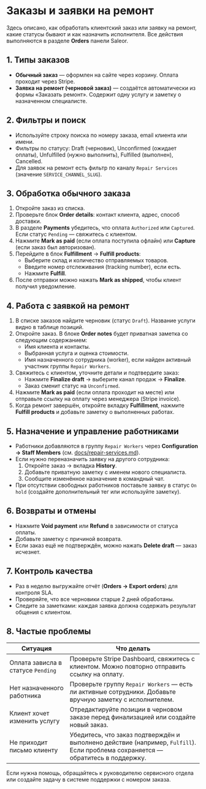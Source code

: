 # Заказы и заявки на ремонт

Здесь описано, как обработать клиентский заказ или заявку на ремонт, какие статусы бывают и как назначить исполнителя. Все действия выполняются в разделе **Orders** панели Saleor.

## 1. Типы заказов
- **Обычный заказ** — оформлен на сайте через корзину. Оплата проходит через Stripe.
- **Заявка на ремонт (черновой заказ)** — создаётся автоматически из формы «Заказать ремонт». Содержит одну услугу и заметку о назначенном специалисте.

## 2. Фильтры и поиск
- Используйте строку поиска по номеру заказа, email клиента или имени.
- Фильтры по статусу: Draft (черновик), Unconfirmed (ожидает оплаты), Unfulfilled (нужно выполнить), Fulfilled (выполнен), Cancelled.
- Для заявок на ремонт есть фильтр по каналу `Repair Services` (значение `SERVICE_CHANNEL_SLUG`).

## 3. Обработка обычного заказа
1. Откройте заказ из списка.
2. Проверьте блок **Order details**: контакт клиента, адрес, способ доставки.
3. В разделе **Payments** убедитесь, что оплата `Authorized` или `Captured`. Если статус `Pending` — свяжитесь с клиентом.
4. Нажмите **Mark as paid** (если оплата поступила офлайн) или **Capture** (если заказ был авторизован).
5. Перейдите в блок **Fulfillment** → **Fulfill products**:
   - Выберите склад и количество отправляемых товаров.
   - Введите номер отслеживания (tracking number), если есть.
   - Нажмите **Fulfill**.
6. После отправки можно нажать **Mark as shipped**, чтобы клиент получил уведомление.

## 4. Работа с заявкой на ремонт
1. В списке заказов найдите черновик (статус `Draft`). Название услуги видно в таблице позиций.
2. Откройте заказ. В блоке **Order notes** будет приватная заметка со следующим содержанием:
   - Имя клиента и контакты.
   - Выбранная услуга и оценка стоимости.
   - Имя назначенного сотрудника (worker), если найден активный участник группы `Repair Workers`.
3. Свяжитесь с клиентом, уточните детали и подтвердите заказ:
   - Нажмите **Finalize draft** → выберите канал продаж → **Finalize**.
   - Заказ сменит статус на `Unconfirmed`.
4. Нажмите **Mark as paid** (если оплата проходит на месте) или отправьте ссылку на оплату через менеджера (Stripe invoice).
5. Когда ремонт завершён, откройте вкладку **Fulfillment**, нажмите **Fulfill products** и добавьте заметку о выполненных работах.

## 5. Назначение и управление работниками
- Работники добавляются в группу `Repair Workers` через **Configuration → Staff Members** (см. [docs/repair-services.md](https://github.com/kirill-dorkin/be/blob/main/docs/repair-services.md)).
- Если нужно переназначить заявку на другого сотрудника:
  1. Откройте заказ → вкладка **History**.
  2. Добавьте приватную заметку с именем нового специалиста.
  3. Сообщите изменённое назначение в командный чат.
- При отсутствии свободных работников поставьте заявку в статус `On hold` (создайте дополнительный тег или используйте заметку).

## 6. Возвраты и отмены
- Нажмите **Void payment** или **Refund** в зависимости от статуса оплаты.
- Добавьте заметку с причиной возврата.
- Если заказ ещё не подтверждён, можно нажать **Delete draft** — заказ исчезнет.

## 7. Контроль качества
- Раз в неделю выгружайте отчёт (**Orders → Export orders**) для контроля SLA.
- Проверяйте, что все черновики старше 2 дней обработаны.
- Следите за заметками: каждая заявка должна содержать результат общения с клиентом.

## 8. Частые проблемы
| Ситуация | Что делать |
| --- | --- |
| Оплата зависла в статусе `Pending` | Проверьте Stripe Dashboard, свяжитесь с клиентом. Можно повторно отправить ссылку на оплату. |
| Нет назначенного работника | Проверьте группу `Repair Workers` — есть ли активные сотрудники. Добавьте вручную заметку с исполнителем. |
| Клиент хочет изменить услугу | Отредактируйте позиции в черновом заказе перед финализацией или создайте новый заказ. |
| Не приходит письмо клиенту | Убедитесь, что заказ подтверждён и выполнено действие (например, `Fulfill`). Если проблема сохраняется — обратитесь в поддержку. |

Если нужна помощь, обращайтесь к руководителю сервисного отдела или создайте задачу в системе поддержки с номером заказа.
